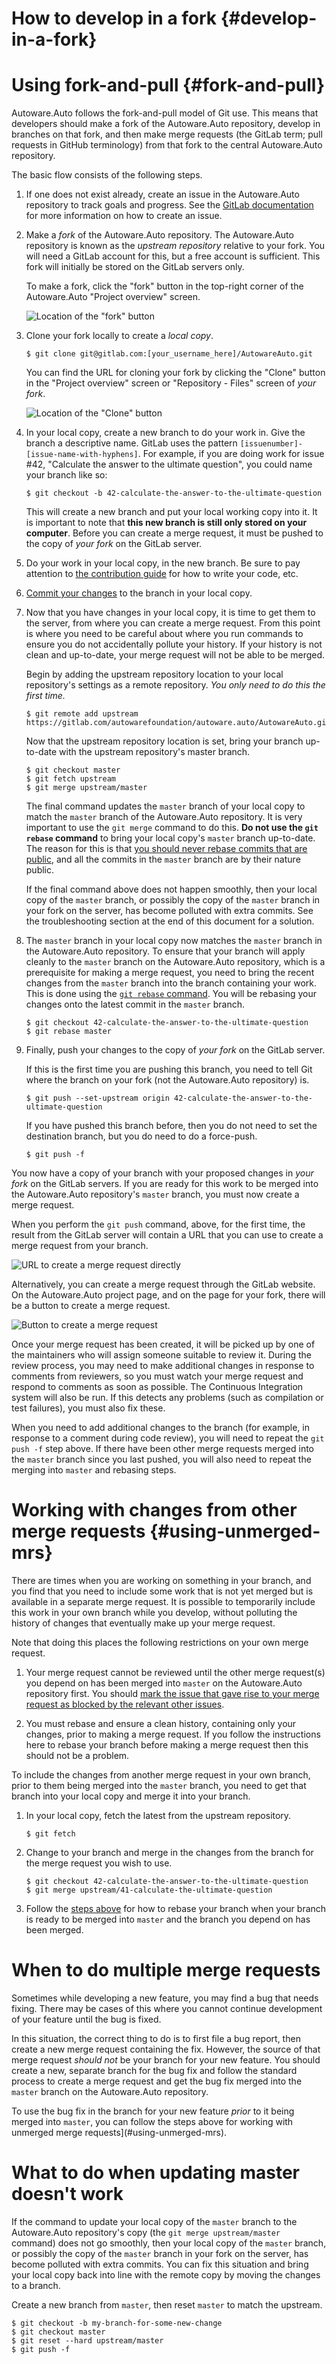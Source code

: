 How to develop in a fork {#develop-in-a-fork}
========================

# Using fork-and-pull {#fork-and-pull}

Autoware.Auto follows the fork-and-pull model of Git use.
This means that developers should make a fork of the Autoware.Auto repository, develop in branches on that fork, and then make merge requests (the GitLab term; pull requests in GitHub terminology) from that fork to the central Autoware.Auto repository.

The basic flow consists of the following steps.

1. If one does not exist already, create an issue in the Autoware.Auto repository to track goals and progress.
   See the [GitLab documentation](https://docs.gitlab.com/ee/user/project/issues/) for more information on how to create an issue.

1. Make a *fork* of the Autoware.Auto repository.
   The Autoware.Auto repository is known as the *upstream repository* relative to your fork.
   You will need a GitLab account for this, but a free account is sufficient.
   This fork will initially be stored on the GitLab servers only.

   To make a fork, click the "fork" button in the top-right corner of the Autoware.Auto "Project overview" screen.

   ![Location of the "fork" button](images/autowareauto_fork_button_location.png)

1. Clone your fork locally to create a *local copy*.

   ```shell
   $ git clone git@gitlab.com:[your_username_here]/AutowareAuto.git
   ```

   You can find the URL for cloning your fork by clicking the "Clone" button in the "Project overview" screen or "Repository - Files" screen of *your fork*.

   ![Location of the "Clone" button](images/autowareauto_clone_button_location.png)

1. In your local copy, create a new branch to do your work in.
   Give the branch a descriptive name.
   GitLab uses the pattern `[issuenumber]-[issue-name-with-hyphens]`.
   For example, if you are doing work for issue #42, "Calculate the answer to the ultimate question", you could name your branch like so:

   ```shell
   $ git checkout -b 42-calculate-the-answer-to-the-ultimate-question
   ```

   This will create a new branch and put your local working copy into it.
   It is important to note that **this new branch is still only stored on your computer**.
   Before you can create a merge request, it must be pushed to the copy of *your fork* on the GitLab server.

1. Do your work in your local copy, in the new branch.
   Be sure to pay attention to [the contribution guide](https://autowarefoundation.gitlab.io/autoware.auto/AutowareAuto/cpp-development-process.html) for how to write your code, etc.

1. [Commit your changes](https://git-scm.com/book/en/v2/Git-Basics-Recording-Changes-to-the-Repository) to the branch in your local copy.

1. Now that you have changes in your local copy, it is time to get them to the server, from where you can create a merge request.
   From this point is where you need to be careful about where you run commands to ensure you do not accidentally pollute your history.
   If your history is not clean and up-to-date, your merge request will not be able to be merged.

   Begin by adding the upstream repository location to your local repository's settings as a remote repository.
   *You only need to do this the first time.*

   ```shell
   $ git remote add upstream https://gitlab.com/autowarefoundation/autoware.auto/AutowareAuto.git
   ```

   Now that the upstream repository location is set, bring your branch up-to-date with the upstream repository's master branch.

   ```shell
   $ git checkout master
   $ git fetch upstream
   $ git merge upstream/master
   ```

   The final command updates the `master` branch of your local copy to match the `master` branch of the Autoware.Auto repository.
   It is very important to use the `git merge` command to do this.
   **Do not use the `git rebase` command** to bring your local copy's `master` branch up-to-date.
   The reason for this is that [you should never rebase commits that are public](https://git-scm.com/book/en/v2/Git-Branching-Rebasing), and all the commits in the `master` branch are by their nature public.

   If the final command above does not happen smoothly, then your local copy of the `master` branch, or possibly the copy of the `master` branch in your fork on the server, has become polluted with extra commits.
   See the troubleshooting section at the end of this document for a solution.

1. The `master` branch in your local copy now matches the `master` branch in the Autoware.Auto repository.
   To ensure that your branch will apply cleanly to the `master` branch on the Autoware.Auto repository, which is a prerequisite for making a merge request, you need to bring the recent changes from the `master` branch into the branch containing your work.
   This is done using the [`git rebase` command](https://git-scm.com/book/en/v2/Git-Branching-Rebasing).
   You will be rebasing your changes onto the latest commit in the `master` branch.

   ```shell
   $ git checkout 42-calculate-the-answer-to-the-ultimate-question
   $ git rebase master
   ```

1. Finally, push your changes to the copy of *your fork* on the GitLab server.

   If this is the first time you are pushing this branch, you need to tell Git where the branch on your fork (not the Autoware.Auto repository) is.

   ```shell
   $ git push --set-upstream origin 42-calculate-the-answer-to-the-ultimate-question
   ```

   If you have pushed this branch before, then you do not need to set the destination branch, but you do need to do a force-push.

   ```shell
   $ git push -f
   ```

You now have a copy of your branch with your proposed changes in *your fork* on the GitLab servers.
If you are ready for this work to be merged into the Autoware.Auto repository's `master` branch, you must now create a merge request.

When you perform the `git push` command, above, for the first time, the result from the GitLab
server will contain a URL that you can use to create a merge request from your branch.

![URL to create a merge request directly](images/autoware-merge-request.png)

Alternatively, you can create a merge request through the GitLab website. On the Autoware.Auto
project page, and on the page for your fork, there will be a button to create a merge request.

![Button to create a merge request](images/autoware-merge-request-project.png)

Once your merge request has been created, it will be picked up by one of the maintainers who will assign someone suitable to review it.
During the review process, you may need to make additional changes in response to comments from reviewers, so you must watch your merge request and respond to comments as soon as possible.
The Continuous Integration system will also be run.
If this detects any problems (such as compilation or test failures), you must also fix these.

When you need to add additional changes to the branch (for example, in response to a comment during code review), you will need to repeat the `git push -f` step above.
If there have been other merge requests merged into the `master` branch since you last pushed, you will also need to repeat the merging into `master` and rebasing steps.


# Working with changes from other merge requests {#using-unmerged-mrs}

There are times when you are working on something in your branch, and you find that you need to include some work that is not yet merged but is available in a separate merge request.
It is possible to temporarily include this work in your own branch while you develop, without polluting the history of changes that eventually make up your merge request.

Note that doing this places the following restrictions on your own merge request.

1. Your merge request cannot be reviewed until the other merge request(s) you depend on has been merged into `master` on the Autoware.Auto repository first.
   You should [mark the issue that gave rise to your merge request as blocked by the relevant other issues](https://docs.gitlab.com/ee/user/project/issues/related_issues.html).

1. You must rebase and ensure a clean history, containing only your changes, prior to making a merge request.
   If you follow the instructions here to rebase your branch before making a merge request then this should not be a problem.

To include the changes from another merge request in your own branch, prior to them being merged into the `master` branch, you need to get that branch into your local copy and merge it into your branch.

1. In your local copy, fetch the latest from the upstream repository.

   ```shell
   $ git fetch
   ```

1. Change to your branch and merge in the changes from the branch for the merge request you wish to use.

   ```shell
   $ git checkout 42-calculate-the-answer-to-the-ultimate-question
   $ git merge upstream/41-calculate-the-ultimate-question
   ```

1. Follow the [steps above](#fork-and-pull) for how to rebase your branch when your branch is ready to be merged into `master` and the branch you depend on has been merged.


# When to do multiple merge requests

Sometimes while developing a new feature, you may find a bug that needs fixing.
There may be cases of this where you cannot continue development of your feature until the bug is fixed.

In this situation, the correct thing to do is to first file a bug report, then create a new merge request containing the fix.
However, the source of that merge request *should not* be your branch for your new feature.
You should create a new, separate branch for the bug fix and follow the standard process to create a merge request and get the bug fix merged into the `master` branch on the Autoware.Auto repository.

To use the bug fix in the branch for your new feature *prior* to it being merged into `master`, you
can follow the steps above for working with unmerged merge requests](#using-unmerged-mrs).


# What to do when updating master doesn't work

If the command to update your local copy of the `master` branch to the Autoware.Auto repository's copy (the `git merge upstream/master` command) does not go smoothly, then your local copy of the `master` branch, or possibly the copy of the `master` branch in your fork on the server, has become polluted with extra commits.
You can fix this situation and bring your local copy back into line with the remote copy by moving the changes to a branch.

Create a new branch from `master`, then reset `master` to match the upstream.

```shell
$ git checkout -b my-branch-for-some-new-change
$ git checkout master
$ git reset --hard upstream/master
$ git push -f
```
